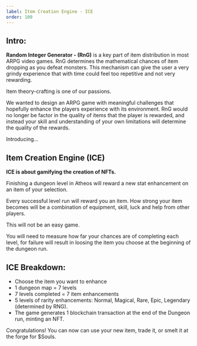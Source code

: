 ```yaml
---
label: Item Creation Engine - ICE
order: 100
---
```


## Intro:

**Random Integer Generator - (RnG)** is a key part of item distribution in most ARPG video games.  RnG determines the mathematical chances of item dropping as you defeat monsters.  This mechanism can give the user a very grindy experience that with time could feel too repetitive and not very rewarding.

Item theory-crafting is one of our passions.

We wanted to design an ARPG game with meaningful challenges that hopefully enhance the players experience with its environment. RnG would no longer be factor in the quality of items that the player is rewarded, and instead your skill and understanding of your own limitations will determine the quality of the rewards.

Introducing...  
## Item Creation Engine (ICE)

**ICE is about gamifying the creation of NFTs.**

Finishing a dungeon level in Atheos will reward a new stat enhancement on an item of your selection.

Every successful level run will reward you an item. How strong your item becomes will be a combination of equipment, skill, luck and help from other players.

This will not be an easy game. 

You will need to measure how far your chances are of completing each level, for failure will result in loosing the item you choose at the beginning of the dungeon run.

## **ICE Breakdown:**

- Choose the item you want to enhance
- 1 dungeon map = 7 levels
- 7 levels completed = 7 item enhancements
- 5 levels of rarity enhancements: Normal, Magical, Rare, Epic, Legendary (determined by RNG).
- The game generates 1 blockchain transaction at the end of the Dungeon run, minting an NFT.

Congratulations! You can now can use your new item, trade it, or smelt it at the forge for $Souls.
